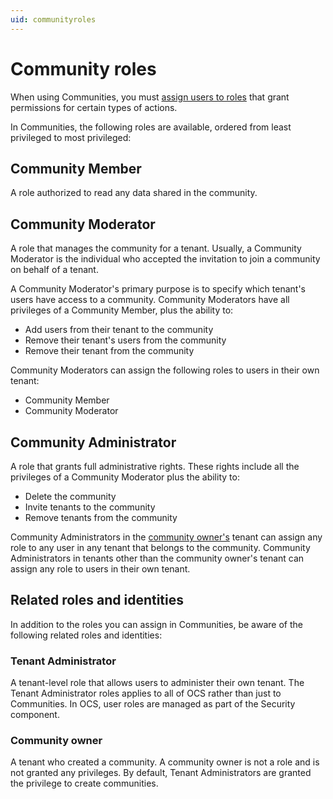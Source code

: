 ```yaml
---
uid: communityroles
---
```


# Community roles

When using Communities, you must [assign users to roles](xref:managecommunityusers#assign-user-roles) that grant permissions for certain types of actions.

In Communities, the following roles are available, ordered from least privileged to most privileged:

## Community Member

A role authorized to read any data shared in the community.

## Community Moderator

A role that manages the community for a tenant. Usually, a Community Moderator is the individual who accepted the invitation to join a community on behalf of a tenant. 

A Community Moderator's primary purpose is to specify which tenant's users have access to a community. Community Moderators have all privileges of a Community Member, plus the ability to:  

- Add users from their tenant to the community
- Remove their tenant's users from the community
- Remove their tenant from the community

Community Moderators can assign the following roles to users in their own tenant:

- Community Member
- Community Moderator

## Community Administrator

A role that grants full administrative rights. These rights include all the privileges of a Community Moderator plus the ability to:

- Delete the community
- Invite tenants to the community
- Remove tenants from the community

Community Administrators in the [community owner's](#community-owner) tenant can assign any role to any user in any tenant that belongs to the community. Community Administrators in tenants other than the community owner's tenant can assign any role to users in their own tenant.

## Related roles and identities

In addition to the roles you can assign in Communities, be aware of the following related roles and identities:

### Tenant Administrator

A tenant-level role that allows users to administer their own tenant. The Tenant Administrator roles applies to all of OCS rather than just to Communities. In OCS, user roles are managed as part of the Security component.

### Community owner

A tenant who created a community. A community owner is not a role and is not granted any privileges. By default, Tenant Administrators are granted the privilege to create communities.
